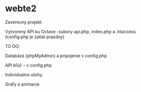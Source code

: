 # webte2
Zaverecny projekt

Vytvoreny API ku Octave -subory api.php, index.php a .htaccess (config.php je zatial prazdny)


TO DO:

Databáza (phpMyAdmin) a pripojenie v config.php

API kľúč - v config.php

Individualne ulohy:

Grafy a animacie

